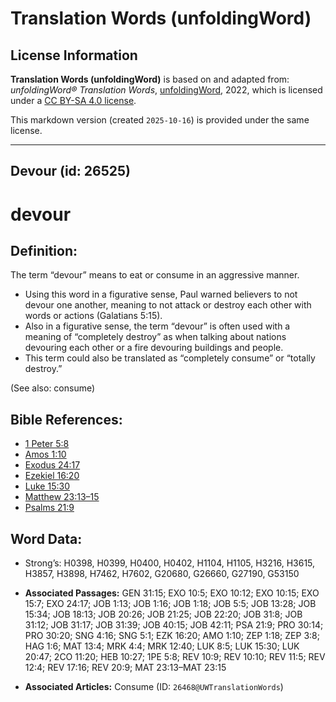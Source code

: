# Translation Words (unfoldingWord)

## License Information

**Translation Words (unfoldingWord)** is based on and adapted from: _unfoldingWord® Translation Words_, [unfoldingWord](https://unfoldingword.org/utw), 2022, which is licensed under a [CC BY-SA 4.0 license](https://creativecommons.org/licenses/by-sa/4.0/legalcode.en).

This markdown version (created `2025-10-16`) is provided under the same license.



--------------------------------

## Devour (id: 26525)

devour
======

Definition:
-----------

The term “devour” means to eat or consume in an aggressive manner.

* Using this word in a figurative sense, Paul warned believers to not devour one another, meaning to not attack or destroy each other with words or actions (Galatians 5:15\).
* Also in a figurative sense, the term “devour” is often used with a meaning of “completely destroy” as when talking about nations devouring each other or a fire devouring buildings and people.
* This term could also be translated as “completely consume” or “totally destroy.”

(See also: consume)

Bible References:
-----------------

* [1 Peter 5:8](https://ref.ly/1Pet5:8)
* [Amos 1:10](https://ref.ly/Amos1:10)
* [Exodus 24:17](https://ref.ly/Exod24:17)
* [Ezekiel 16:20](https://ref.ly/Ezek16:20)
* [Luke 15:30](https://ref.ly/Luke15:30)
* [Matthew 23:13–15](https://ref.ly/Matt23:13-Matt23:15)
* [Psalms 21:9](https://ref.ly/Ps21:9)

Word Data:
----------

* Strong’s: H0398, H0399, H0400, H0402, H1104, H1105, H3216, H3615, H3857, H3898, H7462, H7602, G20680, G26660, G27190, G53150

* **Associated Passages:** GEN 31:15; EXO 10:5; EXO 10:12; EXO 10:15; EXO 15:7; EXO 24:17; JOB 1:13; JOB 1:16; JOB 1:18; JOB 5:5; JOB 13:28; JOB 15:34; JOB 18:13; JOB 20:26; JOB 21:25; JOB 22:20; JOB 31:8; JOB 31:12; JOB 31:17; JOB 31:39; JOB 40:15; JOB 42:11; PSA 21:9; PRO 30:14; PRO 30:20; SNG 4:16; SNG 5:1; EZK 16:20; AMO 1:10; ZEP 1:18; ZEP 3:8; HAG 1:6; MAT 13:4; MRK 4:4; MRK 12:40; LUK 8:5; LUK 15:30; LUK 20:47; 2CO 11:20; HEB 10:27; 1PE 5:8; REV 10:9; REV 10:10; REV 11:5; REV 12:4; REV 17:16; REV 20:9; MAT 23:13–MAT 23:15
* **Associated Articles:** Consume (ID: `26468@UWTranslationWords`)

